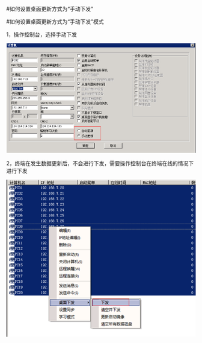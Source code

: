 #如何设置桌面更新方式为“手动下发”

#如何设置桌面更新方式为“手动下发”模式

1，操作控制台，选择手动下发

![](/assets/xf1.png)


2，终端在发生数据更新后，不会进行下发，需要操作控制台在终端在线的情况下进行下发


![](/assets/xf2.png)